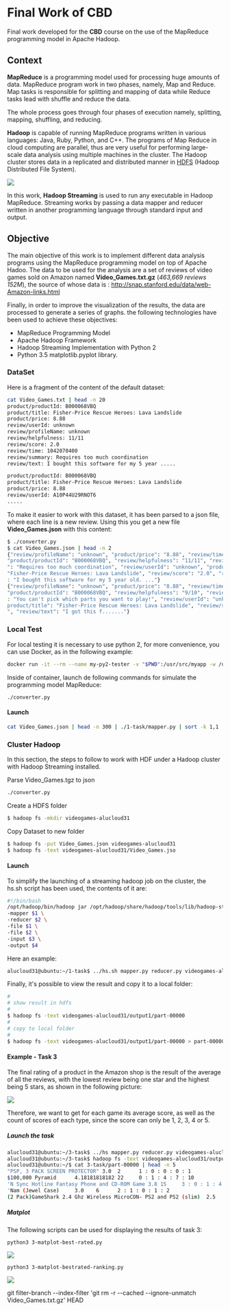 # Final Work of CBD

Final work developed for the **CBD** course on the use of the MapReduce programming model in Apache Hadoop.

## Context

**MapReduce** is a programming model used for processing huge amounts of data. MapReduce program work in two phases, namely, Map and Reduce. Map tasks is responsible for splitting and mapping of data while Reduce tasks lead with shuffle and reduce the data.

The whole process goes through four phases of execution namely, splitting, mapping, shuffling, and reducing.

**Hadoop** is capable of running MapReduce programs written in various languages: Java, Ruby, Python, and C++. The programs of Map Reduce in cloud computing are parallel, thus are very useful for performing large-scale data analysis using multiple machines in the cluster. The Hadoop cluster stores data in a replicated and distributed manner in [HDFS](https://hadoop.apache.org/docs/r1.2.1/hdfs_design.html) (Hadoop Distributed File System).

![](imgs/mapreduce-flow.jpg)

In this work, **Hadoop Streaming** is used to run any executable in Hadoop MapReduce. Streaming works by passing a data mapper and reducer written in another programming language through standard input and output.

## Objective

The main objective of this work is to implement different data analysis programs using the MapReduce programming model on top of Apache Hadoo. The data to be used for the analysis are a set of reviews of video games sold on Amazon named **Video_Games.txt.gz** (*463,669 reviews 152M*), the source of whose data is : http://snap.stanford.edu/data/web-Amazon-links.html

Finally, in order to improve the visualization of the results, the data are processed to generate a series of graphs. the following technologies have been used to achieve these objectives:  

- MapReduce Programming Model 
-  Apache Hadoop Framework 
-  Hadoop Streaming Implementation with Python 2
-  Python 3.5 matplotlib.pyplot library.

 ### DataSet

Here is a fragment of the content of the default dataset:

```bash
cat Video_Games.txt | head -n 20
product/productId: B000068VBQ
product/title: Fisher-Price Rescue Heroes: Lava Landslide
product/price: 8.88
review/userId: unknown
review/profileName: unknown
review/helpfulness: 11/11
review/score: 2.0
review/time: 1042070400
review/summary: Requires too much coordination
review/text: I bought this software for my 5 year .....

product/productId: B000068VBQ
product/title: Fisher-Price Rescue Heroes: Lava Landslide
product/price: 8.88
review/userId: A10P44U29RNOT6
.....
```

To make it easier to work with this dataset, it has been parsed to a json file, where each line is a new review. Using this you get a new file **Video_Games.json** with this content:

```bash
$ ./converter.py
$ cat Video_Games.json | head -n 2
{"review/profileName": "unknown", "product/price": "8.88", "review/time": "1042070400",
"product/productId": "B000068VBQ", "review/helpfulness": "11/11", "review/summary
": "Requires too much coordination", "review/userId": "unknown", "product/title":
"Fisher-Price Rescue Heroes: Lava Landslide", "review/score": "2.0", "review/text"
: "I bought this software for my 5 year old. ..."}
{"review/profileName": "unknown", "product/price": "8.88", "review/time": "1041552000",
"product/productId": "B000068VBQ", "review/helpfulness": "9/10", "review/summary"
: "You can't pick which parts you want to play!", "review/userId": "unknown", "
product/title": "Fisher-Price Rescue Heroes: Lava Landslide", "review/score": "2.0
", "review/text": "I got this f......."}

```
 ### Local Test

For local testing it is necessary to use python 2, for more convenience, you can use Docker, as in the following example:

```bash
docker run -it --rm --name my-py2-tester -v "$PWD":/usr/src/myapp -w /usr/src/myapp python:2
```

Inside of container, launch de following commands for simulate the programming model MapReduce:
```
./converter.py
```
#### Launch
```bash
cat Video_Games.json | head -n 300 | ./1-task/mapper.py | sort -k 1,1 | ./1-task/reduce.py
```
### Cluster Hadoop

In this section, the steps to follow to work with HDF under a Hadoop cluster with Hadoop Streaming installed. 

Parse Video_Games.tgz to json 
```bash
./converter.py
```
Create a HDFS folder 
```bash
$ hadoop fs -mkdir videogames-alucloud31
```
Copy Dataset to new folder
```bash
$ hadoop fs -put Video_Games.json videogames-alucloud31
$ hadoop fs -text videogames-alucloud31/Video_Games.jso
```
#### Launch

To simplify the launching of a streaming hadoop job on the cluster, the hs.sh script has been used, the contents of it are:
```bash
#!/bin/bash
/opt/hadoop/bin/hadoop jar /opt/hadoop/share/hadoop/tools/lib/hadoop-streaming-*.jar \
-mapper $1 \
-reducer $2 \
-file $1 \
-file $2 \
-input $3 \
-output $4
```
Here an example:
```bash
alucloud31@ubuntu:~/1-task$ ../hs.sh mapper.py reducer.py videogames-alucloud31/Video_Games.json videogames-alucloud31/output
```
Finally, it's possible to view the result and copy it to a local folder:

```bash
#
# show result in hdfs
#
$ hadoop fs -text videogames-alucloud31/output1/part-00000
#
# copy to local folder
#
$ hadoop fs -text videogames-alucloud31/output1/part-00000 > part-00000
```

#### Example - Task 3

The final rating of a product in the Amazon shop is the result of the average of all the reviews, with the lowest review being one star and the highest being 5 stars, as shown in the following picture:

![](imgs/amazon-rating.png)


Therefore, we want to get for each game its average score, as well as the count of scores of each type, since the score can only be 1, 2, 3, 4 or 5.

##### Launch the task
```bash
alucloud31@ubuntu:~/3-task$ ../hs mapper.py reducer.py videogames-alucloud31/Video_Games.json videogames-alucloud31/output
alucloud31@ubuntu:~/3-task$ hadoop fs -text videogames-alucloud31/output1/part-00000 > part-00000
alucloud31@ubuntu:~/$ cat 3-task/part-00000 | head -n 5
"PSP, 3 PACK SCREEN PROTECTOR" 3.0  2      1 : 0 : 0 : 0 : 1
$100,000 Pyramid      4.18181818182 22     0 : 1 : 4 : 7 : 10
'N Sync Hotline Fantasy Phone and CD-ROM Game 3.8 15     3 : 0 : 1 : 4 : 7
'Nam (Jewel Case)     3.0    6      2 : 1 : 0 : 1 : 2
(2 Pack)GameShark 2.4 Ghz Wireless MicroCON- PS2 and PS2 (slim)  2.5    2      1 : 0 :0 : 1 : 0
```
##### Matplot

The following scripts can be used for displaying the results of task 3:
```
python3 3-matplot-best-rated.py
```

![](imgs/3-graph.png)

```
python3 3-matplot-bestrated-ranking.py
```

![](imgs/4-graph.png)

git filter-branch --index-filter 'git rm -r --cached --ignore-unmatch Video_Games.txt.gz' HEAD